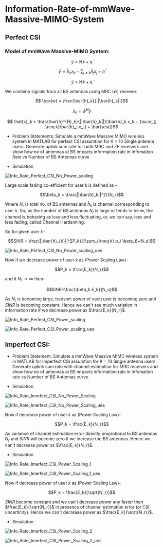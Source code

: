 # Information-Rate-of-mmWave-Massive-MIMO-System
## Perfect CSI 

### Model of mmWave Massive-MIMO System:


```math
    \bar{y} = \textbf{H}\bar{x} + \bar{\eta} 
```


```math
    \bar{y} = \bar{h}_k x_k + {\sum_{j \neq k}\bar{h}_j x_j} + \bar{\eta} 
```


```math
    \bar{y} = \textbf{H}\bar{x} + \bar{\eta} 
```

We combine signals from all BS antennas using MRC ($\bar{w}$) receiver.


```math
    \bar{w} = \frac{\bar{h}_k}{||\bar{h}_k||}
```


```math
    \hat{x}_k = \bar{w}^{H}\bar{y}
```


```math
    \hat{x}_k = \frac{\bar{h}^{H}_k}{||\bar{h}_k||}(\bar{h}_k x_k + {\sum_{j \neq k}\bar{h}_j x_j} + \bar{\eta})
```


- Problem Statements: Simulate a mmWave Massive MIMO wireless system in MATLAB for perfect CSI assumtion for K = 10 Single antenna users. Generate uplink sum rate for both MRC and ZF receivers and show how no of antennas at BS impacts information rate in Infomation Rate vs Number of BS Antennas curve. 

- Simulation:


![Info_Rate_Perfect_CSI_No_Power_scaling](Info_Rate_Perfect_CSI_No_Power_scaling.png)


Large scale fading co-efficient for user $k$ is defined as - 


$$\beta_k = \frac{||\bar{h}_k||^2}{N_r}$$


Where $N_r$ is total no. of BS antennas and $\bar{h}_k$ is channel corresponding to user $k$. So, as the number of BS antennas $N_r$ is large or tends to be $\infty$, the channel is behaving as less and less fluctuating, or, we can say, less and less fading, called Channel Hardenning.


So for given user $k$-


```math
SINR = \frac{||\bar{h}_{k}||^2P_k}{{\sum_{i\neq k} p_i \beta_i}+N_o}
```


![Info_Rate_Perfect_CSI_No_Power_scaling_ues](Info_Rate_Perfect_CSI_No_Power_scaling_ues.png)


Now if we decrease power of user $k$ as (Power Scaling Law)-


$$P_k = \frac{E_k}{N_r}$$


and if $N_r\rightarrow\infty$ then-


$$SINR=\frac{\beta_k E_k}{N_o}$$


As $N_r$ is becoming large, transmit power of each user is becoming zero and $SINR$ is becoming constant. Hence we can't see much variation in information rate if we decrease power as $\frac{E_k}{N_r}$.


![Info_Rate_Perfect_CSI_Power_scaling](Info_Rate_Perfect_CSI_Power_scaling.png)


![Info_Rate_Perfect_CSI_Power_scaling_ues](Info_Rate_Perfect_CSI_Power_scaling_ues.png)


## Imperfect CSI:

- Problem Statement: Simulate a mmWave Massive MIMO wireless system in MATLAB for imperfect CSI assumtion for K = 10 Single antenna users. Generate uplink sum rate with channel estimation for MRC receivers and show how no of antennas at BS impacts information rate in Infomation rate vs Number of BS Antennas curve. 


- Simulation: 


![Info_Rate_Imerfect_CSI_No_Power_Scaling](Info_Rate_Imperfect_CSI_No_Power_Scaling.png)


![Info_Rate_Imerfect_CSI_No_Power_Scaling_ues](Info_Rate_Imperfect_CSI_No_Power_Scaling_ues.png)


Now if decrease power of user $k$ as (Power Scaling Law)-


$$P_k = \frac{E_k}{N_r}$$


As variance of channel estimation error directly proprotional to BS antennas $N_r$ and $SINR$ will become zero if we increase the BS antennas. Hence we can't decrease power as $\frac{E_k}{N_r}$.  


- Simulation: 


![Info_Rate_Imerfect_CSI_Power_Scaling_1](Info_Rate_Imperfect_CSI_Power_Scaling_1.png)


![Info_Rate_Imerfect_CSI_Power_Scaling_1_ues](Info_Rate_Imperfect_CSI_Power_Scaling_1_ues.png)


Now if decrease power of user $k$ as (Power Scaling Law)-


$$P_k = \frac{E_k}{\sqrt{N_r}}$$


$SINR$ become constant and we can't decrease power any faster than $\frac{E_k}{\sqrt{N_r}}$ in presence of channel estimation error (or CSI uncertinity). Hence we can't decrease power as $\frac{E_k}{\sqrt{N_r}}$.  


- Simulation: 


![Info_Rate_Imerfect_CSI_Power_Scaling_2](Info_Rate_Imperfect_CSI_Power_Scaling_2.png)


![Info_Rate_Imerfect_CSI_Power_Scaling_2_ues](Info_Rate_Imperfect_CSI_Power_Scaling_2_ues.png)